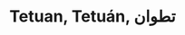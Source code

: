 ---
layout: project 
title: Tetuan, Tetuán, تطوان
class: other
institution:  Music research & curation w/ Disco Atlas
location-year: Madrid, 2023
artists: Adrian Schlinder
picture: assets/images/other/schlinder.jpg
external_link: https://refugeworldwide.com/radio/nofutureberlin-soundz-sono-mayrit-14-may-2024
year: 2023
---